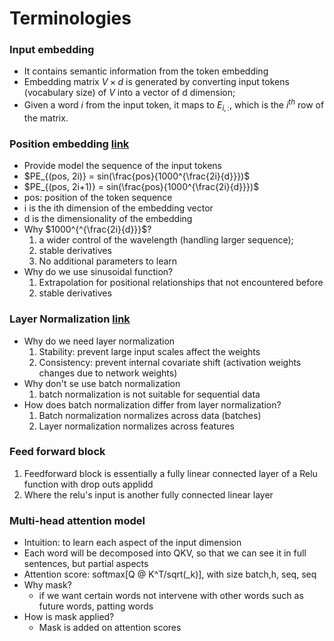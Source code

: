 # Terminologies
### Input embedding
- It contains semantic information from the token embedding
- Embedding matrix $V\times d$ is generated by converting input tokens (vocabulary size) of $V$ into a vector of d dimension;
- Given a word $i$ from the input token, it maps to $E_{i,:}$, which is the $i^{th}$ row of the matrix.
### Position embedding [link](https://medium.com/autonomous-agents/math-behind-positional-embeddings-in-transformer-models-921db18b0c28)
- Provide model the sequence of the input tokens
- $PE_{(pos, 2i)} = sin(\frac{pos}{1000^{\frac{2i}{d}}})$
- $PE_{(pos, 2i+1)} = sin(\frac{pos}{1000^{\frac{2i}{d}}})$
- pos: position of the token sequence
- i is the ith dimension of the embedding vector
- d is the dimensionality of the embedding
- Why $1000^{^{\frac{2i}{d}}}$?
  1) a wider control of the wavelength (handling larger sequence); 
  2) stable derivatives
  3) No additional parameters to learn
- Why do we use sinusoidal function?
  1) Extrapolation for positional relationships that not encountered before
  2) stable derivatives
### Layer Normalization [link](https://medium.com/@sachinsoni600517/layer-normalization-in-transformer-1a2efbff8b85)
- Why do we need layer normalization
  1) Stability: prevent large input scales affect the weights
  2) Consistency: prevent internal covariate shift (activation weights changes due to network weights)
- Why don't se use batch normalization
  1) batch normalization is not suitable for sequential data
- How does batch normalization differ from layer normalization?
  1) Batch normalization normalizes across data (batches)
  2) Layer normalization normalizes across features 
### Feed forward block
  1) Feedforward block is essentially a fully linear connected layer of a Relu function with drop outs applidd
  2) Where the relu's input is another fully connected linear layer 
### Multi-head attention model
- Intuition: to learn each aspect of the input dimension 
- Each word will be decomposed into QKV, so that we can see it in full sentences, but partial aspects
- Attention score: softmax[Q @ K^T/sqrt(_k)], with size batch,h, seq, seq
- Why mask?
  - if we want certain words not intervene with other words such as future words, patting words
- How is mask applied?
  - Mask is added on attention scores
    